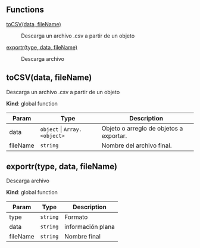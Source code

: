 ## Functions

<dl>
<dt><a href="#toCSV">toCSV(data, fileName)</a></dt>
<dd><p>Descarga un archivo .csv a partir de un objeto</p>
</dd>
<dt><a href="#exportr">exportr(type, data, fileName)</a></dt>
<dd><p>Descarga archivo</p>
</dd>
</dl>

<a name="toCSV"></a>

## toCSV(data, fileName)
Descarga un archivo .csv a partir de un objeto

**Kind**: global function  

| Param | Type | Description |
| --- | --- | --- |
| data | <code>object</code> \| <code>Array.&lt;object&gt;</code> | Objeto o arreglo de objetos a exportar. |
| fileName | <code>string</code> | Nombre del archivo final. |

<a name="exportr"></a>

## exportr(type, data, fileName)
Descarga archivo

**Kind**: global function  

| Param | Type | Description |
| --- | --- | --- |
| type | <code>string</code> | Formato |
| data | <code>string</code> | información plana |
| fileName | <code>string</code> | Nombre final |

